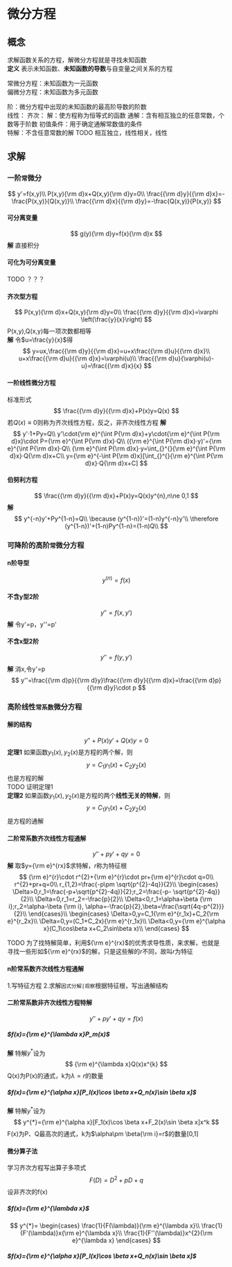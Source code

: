 # 微分方程
## 概念
求解函数关系的方程，解微分方程就是寻找未知函数  
**定义** 表示未知函数、**未知函数的导数**与自变量之间关系的方程  

常微分方程：未知函数为一元函数  
偏微分方程：未知函数为多元函数  

阶：微分方程中出现的未知函数的最高阶导数的阶数  
线性：
齐次：
解：使方程称为恒等式的函数
通解：含有相互独立的任意常数，个数等于阶数
初值条件：用于确定通解常数值的条件  
特解：不含任意常数的解
TODO 相互独立，线性相关，线性  
## 求解
### 一阶`常`微分
$$
y'=f(x,y)\\
P(x,y){\rm d}x+Q(x,y){\rm d}y=0\\
\frac{{\rm d}y}{{\rm d}x}=-\frac{P(x,y)}{Q(x,y)}\\
\frac{{\rm d}x}{{\rm d}y}=-\frac{Q(x,y)}{P(x,y)}
$$
#### 可分离变量
$$
g(y){\rm d}y=f(x){\rm d}x
$$
**解** 直接积分
#### 可化为可分离变量
TODO ？？？  
#### 齐次型方程
$$
P(x,y){\rm d}x+Q(x,y){\rm d}y=0\\
\frac{{\rm d}y}{{\rm d}x}=\varphi \left(\frac{y}{x}\right)
$$
P(x,y),Q(x,y)每一项次数都相等  
**解** 令$u=\frac{y}{x}$得
$$
y=ux,\frac{{\rm d}y}{{\rm d}x}=u+x\frac{{\rm d}u}{{\rm d}x}\\
u+x\frac{{\rm d}u}{{\rm d}x}=\varphi(u)\\
\frac{{\rm d}u}{\varphi(u)-u}=\frac{{\rm d}x}{x}
$$
#### 一阶线性微分方程
标准形式
$$
\frac{{\rm d}y}{{\rm d}x}+P(x)y=Q(x)
$$
若$Q(x)\equiv 0$则称为齐次线性方程，反之，非齐次线性方程
**解** 
$$
y'·1+Py=Q\\
y'\cdot{\rm e}^{\int P{\rm d}x}+y\cdot{\rm e}^{\int P{\rm d}x}\cdot P={\rm e}^{\int P{\rm d}x}·Q\\
({\rm e}^{\int P{\rm d}x}·y)'={\rm e}^{\int P{\rm d}x}·Q\\
{\rm e}^{\int P{\rm d}x}·y=\int_{}^{}{\rm e}^{\int P{\rm d}x}·Q{\rm d}x+C\\
y={\rm e}^{-\int P{\rm d}x}[\int_{}^{}{\rm e}^{\int P{\rm d}x}·Q{\rm d}x+C]
$$
#### 伯努利方程
$$
\frac{{\rm d}y}{{\rm d}x}+P(x)y=Q(x)y^{n},n\ne 0,1
$$
**解** 
$$
y^{-n}y'+Py^{1-n}=Q\\
\because (y^{1-n})'=(1-n)y^{-n}y'\\
\therefore (y^{1-n})'+(1-n)Py^{1-n}=(1-n)Q\\
$$
### 可降阶的高阶`常`微分方程
#### n阶导型
$$
y^{(n)}=f(x)
$$

#### 不含y型2阶
$$
y''=f(x,y')
$$
**解** 令y'=p，y''=p'
#### 不含x型2阶
$$
y''=f(y,y')
$$
**解** 消x,令y'=p
$$
y''=\frac{{\rm d}p}{{\rm d}y}\frac{{\rm d}y}{{\rm d}x}=\frac{{\rm d}p}{{\rm d}y}\cdot p
$$
### 高阶线性`常系数`微分方程
#### 解的结构
$$
y''+P(x)y'+Q(x)y=0
$$
**定理1** 如果函数$y_1(x),y_2(x)$是方程的两个解，则
$$
y=C_1y_1(x)+C_2y_2(x)
$$
也是方程的解  
TODO 证明定理1  
**定理2** 如果函数$y_1(x),y_2(x)$是方程的两个**线性无关的特解**，则
$$
y=C_1y_1(x)+C_2y_2(x)
$$
是方程的通解  
#### 二阶常系数齐次线性方程通解
$$
y''+py'+qy=0
$$
**解** 取$y={\rm e}^{rx}$求特解，$r$称为特征根
$$
{\rm e}^{r}\cdot r^{2}+{\rm e}^{r}\cdot pr+{\rm e}^{r}\cdot q=0\\
r^{2}+pr+q=0\\
r_{1,2}=\frac{-p\pm \sqrt{p^{2}-4q}}{2}\\
\begin{cases}
\Delta>0,r_1=\frac{-p+\sqrt{p^{2}-4q}}{2};r_2=\frac{-p- \sqrt{p^{2}-4q}}{2}\\
\Delta=0,r_1=r_2=-\frac{p}{2}\\
\Delta<0,r_1=\alpha+\beta {\rm i};r_2=\alpha-\beta {\rm i},
\alpha=-\frac{p}{2},\beta=\frac{\sqrt{4q-p^{2}}}{2}\\
\end{cases}\\
\begin{cases}
\Delta>0,y=C_1{\rm e}^{r_1x}+C_2{\rm e}^{r_2x}\\
\Delta=0,y=(C_1+C_2x){\rm e}^{r_1x}\\
\Delta<0,y={\rm e}^{\alpha x}(C_1\cos\beta x+C_2\sin\beta x)\\
\end{cases}
$$

TODO   为了找特解简单，利用${\rm e}^{rx}$的优秀求导性质，来求解，也就是寻找一些形如${\rm e}^{rx}$的解，只是这些解的${r}$不同，故叫${r}$为特征
#### n阶常系数齐次线性方程通解
1.写特征方程
2.求解`因式分解|观察`根据特征根，写出通解结构
#### 二阶常系数非齐次线性方程特解
$$
y''+py'+qy=f(x)
$$

##### $f(x)={\rm e}^{\lambda x}P_m(x)$

**解** 特解$y^{*}$设为
$$
{\rm e}^{\lambda x}Q(x)x^{k}
$$
Q(x)为P(x)的通式，k为$\lambda=r$的数量
##### $f(x)={\rm e}^{\alpha x}[P_l(x)\cos \beta x+Q_n(x)\sin \beta x]$
**解** 特解$y^{*}$设为
$$
y^{*}={\rm e}^{\alpha x}[F_1(x)\cos \beta x+F_2(x)\sin \beta x]x^k
$$
F(x)为P、Q最高次的通式，k为$\alpha\pm \beta{\rm i}=r$的数量[0,1]
#### 微分算子法
学习齐次方程写出算子多项式
$$
F(D)=D^{2}+pD+q
$$
设非齐次的f(x)
##### $f(x)={\rm e}^{\lambda x}$
$$
y^{*}=
\begin{cases}
\frac{1}{F(\lambda)}{\rm e}^{\lambda x}\\
\frac{1}{F'(\lambda)}x{\rm e}^{\lambda x}\\
\frac{1}{F''(\lambda)}x^{2}{\rm e}^{\lambda x}
\end{cases}
$$
##### $f(x)={\rm e}^{\alpha x}[P_l(x)\cos \beta x+Q_n(x)\sin \beta x]$


